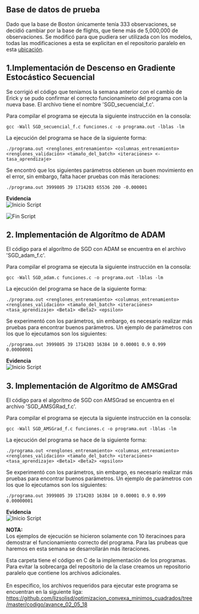 
## Base de datos de prueba  

Dado que la base de Boston únicamente tenía 333 observaciones, se decidió cambiar por la base de flights, que tiene más de 5,000,000 de observaciones.  Se modificó para que pudiera ser utilizada con los modelos, todas las modificaciones a esta se explicitan en el repositorio paralelo en esta [ubicación](https://github.com/lizsolisd/optimizacion_convexa_minimos_cuadrados/tree/master/codigo/avance_02_05_18).  

## 1.Implementación de Descenso en Gradiente Estocástico Secuencial 

Se corrigió el código que teníamos la semana anterior con el cambio de Erick y se pudo confirmar el correcto funcionamineto del programa con la nueva base. El archivo tiene el nombre 'SGD_secuencial_f.c'.  

Para compilar el programa se ejecuta la siguiente instrucción en la consola:  
  
`gcc -Wall SGD_secuencial_f.c funciones.c -o programa.out -lblas -lm`

La ejecución del programa se hace de la siguiente forma:  

`./programa.out <renglones_entrenamiento> <columnas_entrenamiento> <renglones_validación> <tamaño_del_batch> <iteraciones> <-tasa_aprendizaje>`
  
Se encontró que los siguientes parámetros obtienen un buen movimiento en el error, sin embargo, falta hacer pruebas con más iteraciones:  

`./programa.out 3999805 39 1714203 65536 200 -0.000001`  

  
**Evidencia**  
![Inicio Script](evidencia/sgd1.png)
  
![Fin Script](evidencia/sgd2.png)

## 2. Implementación de Algorítmo de ADAM

El código para el algorítmo de SGD con ADAM se encuentra en el archivo 'SGD_adam_f.c'.  

Para compilar el programa se ejecuta la siguiente instrucción en la consola:  
  
`gcc -Wall SGD_adam.c funciones.c -o programa.out -lblas -lm`

La ejecución del programa se hace de la siguiente forma:  

`./programa.out <renglones_entrenamiento> <columnas_entrenamiento> <renglones_validación> <tamaño_del_batch> <iteraciones> <tasa_aprendizaje> <Beta1> <Beta2> <epsilon>` 
  
Se experimentó con los parámetros, sin embargo, es necesario realizar más pruebas para encontrar buenos parámetros. Un ejemplo de parámetros con los que lo ejecutamos son los siguientes:  

`./programa.out 3999805 39 1714203 16384 10 0.00001 0.9 0.999 0.00000001`  

**Evidencia**  
![Inicio Script](evidencia/sgd_adam.png)

## 3. Implementación de Algorítmo de AMSGrad

El código para el algorítmo de SGD con AMSGrad se encuentra en el archivo 'SGD_AMSGRad_f.c'.  

Para compilar el programa se ejecuta la siguiente instrucción en la consola:  
  
`gcc -Wall SGD_AMSGrad_f.c funciones.c -o programa.out -lblas -lm`

La ejecución del programa se hace de la siguiente forma:  

`./programa.out <renglones_entrenamiento> <columnas_entrenamiento> <renglones_validación> <tamaño_del_batch> <iteraciones> <tasa_aprendizaje> <Beta1> <Beta2> <epsilon>` 
  
Se experimentó con los parámetros, sin embargo, es necesario realizar más pruebas para encontrar buenos parámetros. Un ejemplo de parámetros con los que lo ejecutamos son los siguientes:  

`./programa.out 3999805 39 1714203 16384 10 0.00001 0.9 0.999 0.00000001`


**Evidencia**  
![Inicio Script](evidencia/amsgrad.png)

**NOTA:**  
Los ejemplos de ejecución se hicieron solamente con 10 iteracinoes para demostrar el funcionamiento correcto del programa. Para las prubeas que haremos en esta semana se desarrollarán más iteraciones.  

Esta carpeta tiene el código en C de la implementación de los programas. Para evitar la sobrecarga del repositorio de la clase creamos un repositorio paralelo que contiene los archivos adicionales.  
<br />
En especifico, los archivos requeridos para ejecutar este programa se encuentran en la siguiente liga: https://github.com/lizsolisd/optimizacion_convexa_minimos_cuadrados/tree/master/codigo/avance_02_05_18